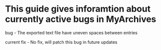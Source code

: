 # This guide gives inforamtion about currently active bugs in MyArchives

bug - The exported text file have uneven spaces between entries

current fix - No fix, will patch this bug in future updates
